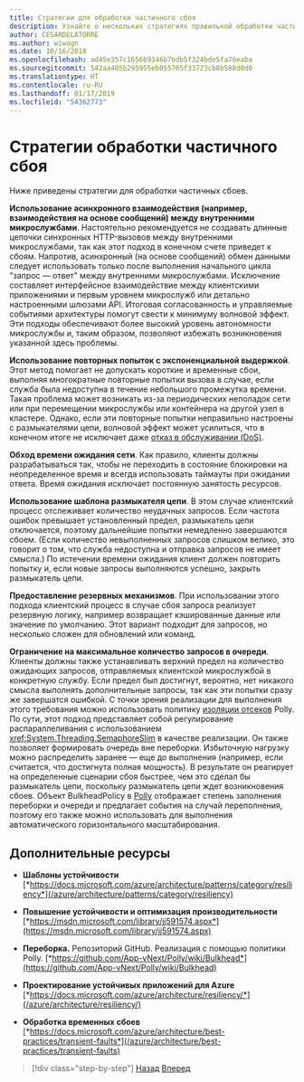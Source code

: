 ```yaml
---
title: Стратегии для обработки частичного сбоя
description: Узнайте о нескольких стратегиях правильной обработки частичных сбоев.
author: CESARDELATORRE
ms.author: wiwagn
ms.date: 10/16/2018
ms.openlocfilehash: ad45e357c1656b9346b7bdb5f324bde5fa76eaba
ms.sourcegitcommit: 542aa405b295955eb055765f33723cb8b588d0d0
ms.translationtype: HT
ms.contentlocale: ru-RU
ms.lasthandoff: 01/17/2019
ms.locfileid: "54362773"
---
```

# <a name="strategies-to-handle-partial-failure"></a>Стратегии обработки частичного сбоя

Ниже приведены стратегии для обработки частичных сбоев.

**Использование асинхронного взаимодействия (например, взаимодействия на основе сообщений) между внутренними микрослужбами**. Настоятельно рекомендуется не создавать длинные цепочки синхронных HTTP-вызовов между внутренними микрослужбами, так как этот подход в конечном счете приведет к сбоям. Напротив, асинхронный (на основе сообщений) обмен данными следует использовать только после выполнения начального цикла "запрос — ответ" между внутренними микрослужбами. Исключение составляет интерфейсное взаимодействие между клиентскими приложениями и первым уровнем микрослужб или детально настроенными шлюзами API. Итоговая согласованность и управляемые событиями архитектуры помогут свести к минимуму волновой эффект. Эти подходы обеспечивают более высокий уровень автономности микрослужбы и, таким образом, позволяют избежать возникновения указанной здесь проблемы.

**Использование повторных попыток с экспоненциальной выдержкой**. Этот метод помогает не допускать короткие и временные сбои, выполняя многократные повторные попытки вызова в случае, если служба была недоступна в течение небольшого промежутка времени. Такая проблема может возникать из-за периодических неполадок сети или при перемещении микрослужбы или контейнера на другой узел в кластере. Однако, если эти повторные попытки неправильно настроены с размыкателями цепи, волновой эффект может усилиться, что в конечном итоге не исключает даже [отказ в обслуживании (DoS)](https://en.wikipedia.org/wiki/Denial-of-service_attack).

**Обход времени ожидания сети**. Как правило, клиенты должны разрабатываться так, чтобы не переходить в состояние блокировки на неопределенное время и всегда использовать таймауты при ожидании ответа. Время ожидания исключает постоянную занятость ресурсов.

**Использование шаблона размыкателя цепи**. В этом случае клиентский процесс отслеживает количество неудачных запросов. Если частота ошибок превышает установленный предел, размыкатель цепи отключается, поэтому дальнейшие попытки немедленно завершаются сбоем. (Если количество невыполненных запросов слишком велико, это говорит о том, что служба недоступна и отправка запросов не имеет смысла.) По истечении времени ожидания клиент должен повторить попытку и, если новые запросы выполняются успешно, закрыть размыкатель цепи.

**Предоставление резервных механизмов**. При использовании этого подхода клиентский процесс в случае сбоя запроса реализует резервную логику, например возвращает кэшированные данные или значение по умолчанию. Этот вариант подходит для запросов, но несколько сложен для обновлений или команд.

**Ограничение на максимальное количество запросов в очереди**. Клиенты должны также устанавливать верхний предел на количество ожидающих запросов, отправляемых клиентской микрослужбой в конкретную службу. Если предел был достигнут, вероятно, нет никакого смысла выполнять дополнительные запросы, так как эти попытки сразу же завершатся ошибкой. С точки зрения реализации для выполнения этого требования можно использовать политику [изоляции отсеков](https://github.com/App-vNext/Polly/wiki/Bulkhead) Polly. По сути, этот подход представляет собой регулирование распараллеливания с использованием <xref:System.Threading.SemaphoreSlim> в качестве реализации. Он также позволяет формировать очередь вне переборки. Избыточную нагрузку можно распределить заранее — еще до выполнения (например, если считается, что достигнута полная мощность). В результате он реагирует на определенные сценарии сбоя быстрее, чем это сделал бы размыкатель цепи, поскольку размыкатель цепи ждет возникновения сбоев. Объект BulkheadPolicy в [Polly](http://www.thepollyproject.org/) отображает степень заполнения переборки и очереди и предлагает события на случай переполнения, поэтому его также можно использовать для выполнения автоматического горизонтального масштабирования.

## <a name="additional-resources"></a>Дополнительные ресурсы

- **Шаблоны устойчивости**\
  [*https://docs.microsoft.com/azure/architecture/patterns/category/resiliency*](/azure/architecture/patterns/category/resiliency)

- **Повышение устойчивости и оптимизация производительности**\
  [*https://msdn.microsoft.com/library/jj591574.aspx*](https://msdn.microsoft.com/library/jj591574.aspx)

- **Переборка.** Репозиторий GitHub. Реализация с помощью политики Polly.
  [*https://github.com/App-vNext/Polly/wiki/Bulkhead*](https://github.com/App-vNext/Polly/wiki/Bulkhead)

- **Проектирование устойчивых приложений для Azure**\
  [*https://docs.microsoft.com/azure/architecture/resiliency/*](/azure/architecture/resiliency/)

- **Обработка временных сбоев**\
  [*https://docs.microsoft.com/azure/architecture/best-practices/transient-faults*](/azure/architecture/best-practices/transient-faults)

>[!div class="step-by-step"]
>[Назад](handle-partial-failure.md)
>[Вперед](implement-retries-exponential-backoff.md)
